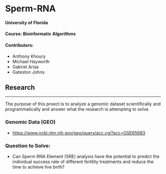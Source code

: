 # Sperm-RNA

#### University of Florida
#### Course: Bioinformatic Algorithms
#### Contributors:
- Anthony Khoury
- Michael Hayworth
- Gabriel Arias
- Gateston Johns


## Research
---
The purpose of this proect is to analyze a genomic dataset scientifically and programmatically and answer what the research is attempting to solve.

### Genomic Data (GEO)
- https://www.ncbi.nlm.nih.gov/geo/query/acc.cgi?acc=GSE65683

### Question to Solve:
- Can Sperm RNA Element (SRE) analysis have the potential to predict the individual success rate of different fertility treatments and reduce the time to achieve live birth?
